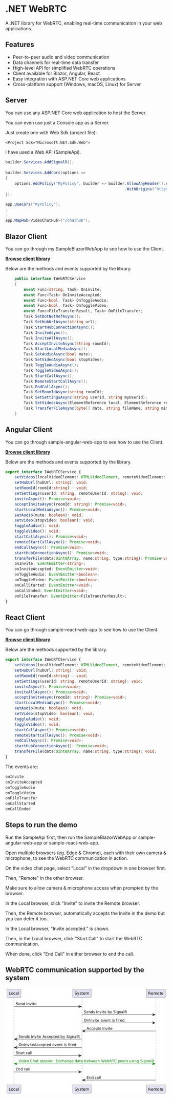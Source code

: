 # .NET WebRTC

A .NET library for WebRTC, enabling real-time communication in your web applications.

## Features

- Peer-to-peer audio and video communication
- Data channels for real-time data transfer
- High-level API for simplified WebRTC operations
- Client available for Blazor, Angular, React
- Easy integration with ASP.NET Core web applications
- Cross-platform support (Windows, macOS, Linux) for Server

## Server

You can use any ASP.NET Core web application to host the Server.

You can even use just a Console app as a Server.

Just create one with Web Sdk (project file):

```
<Project Sdk="Microsoft.NET.Sdk.Web">
```

I have used a Web API (SampleApi).

```csharp
builder.Services.AddSignalR();

builder.Services.AddCors(options =>
{
    options.AddPolicy("MyPolicy", builder => builder.AllowAnyHeader().AllowAnyMethod().AllowCredentials().SetIsOriginAllowed(origin => true)
                                                    .WithOrigins("https://localhost:7086/"));
});
```

```csharp
app.UseCors("MyPolicy");
.
.
app.MapHub<VideoChatHub>("/chathub");
```

## Blazor Client

You can go through my SampleBlazorWebApp to see how to use the Client.

[**Browse client library**](https://github.com/VeritasSoftware/WebRTC/tree/master/WebRTC.Blazor.Client)

Below are the methods and events supported by the library.

```csharp
    public interface IWebRTCService
    {
        event Func<string, Task> OnInvite;
        event Func<Task> OnInviteAccepted;
        event Func<bool, Task> OnToggleAudio;
        event Func<bool, Task> OnToggleVideo;
        event Func<FileTransferResult, Task> OnFileTransfer;
        Task SetDotNetRefAsync();
        Task SetHubUrlAsync(string url);
        Task StartHubConnectionAsync();
        Task InviteAsync();
        Task InviteAllAsync();
        Task AcceptInviteAsync(string roomId);        
        Task StartLocalMediaAsync();
        Task SetAudioAsync(bool mute);
        Task SetVideoAsync(bool stopVideo);
        Task ToggleAudioAsync();
        Task ToggleVideoAsync();
        Task StartCallAsync();
        Task RemoteStartCallAsync();
        Task EndCallAsync();
        Task SetRoomIdAsync(string roomId);
        Task SetSettingsAsync(string userId, string myUserId);
        Task SetVideosAsync(ElementReference local, ElementReference remote);
        Task TransferFileAsync(byte[] data, string fileName, string mimeType);
    }
```

## Angular Client

You can go through sample-angular-web-app to see how to use the Client.

[**Browse client library**](https://github.com/VeritasSoftware/WebRTC/tree/master/sample-angular-web-app/projects/ts-webrtc-angular-client/src/lib)

Below are the methods and events supported by the library.

```typescript
export interface IWebRTCService {
    setVideos(localVideoElement: HTMLVideoElement, remoteVideoElement: HTMLVideoElement): void;
    setHubUrl(hubUrl: string): void;
    setRoomId(roomId:string) : void;
    setSettings(userId: string, remoteUserId: string): void;
    inviteAsync(): Promise<void>;
    acceptInviteAsync(roomId: string): Promise<void>;
    startLocalMediaAsync(): Promise<void>;
    setAudio(mute: boolean): void;
    setVideo(stopVideo: boolean): void;
    toggleAudio(): void;
    toggleVideo(): void;
    startCallAsync(): Promise<void>;
    remoteStartCallAsync(): Promise<void>;
    endCallAsync(): Promise<void>;
    startHubConnectionAsync(): Promise<void>;
    transferFile(data:Uint8Array, name:string, type:string): Promise<void>;
    onInvite: EventEmitter<string>;
    onInviteAccepted: EventEmitter<void>;
    onToggleAudio: EventEmitter<boolean>;
    onToggleVideo: EventEmitter<boolean>;
    onCallStarted: EventEmitter<void>;
    onCallEnded: EventEmitter<void>;
    onFileTransfer: EventEmitter<FileTransferResult>;
}
```

## React Client

You can go through sample-react-web-app to see how to use the Client.

[**Browse client library**](https://github.com/VeritasSoftware/WebRTC/tree/master/ts-webrtc-react-client/src)

Below are the methods supported by the library.

```typescript
export interface IWebRTCService {
    setVideos(localVideoElement: HTMLVideoElement, remoteVideoElement: HTMLVideoElement): void;
    setHubUrl(hubUrl: string): void;
    setRoomId(roomId:string) : void;
    setSettings(userId: string, remoteUserId: string): void;
    inviteAsync(): Promise<void>;
    inviteAllAsync(): Promise<void>;
    acceptInviteAsync(roomId: string): Promise<void>;
    startLocalMediaAsync(): Promise<void>;
    setAudio(mute: boolean): void;
    setVideo(stopVideo: boolean): void;
    toggleAudio(): void;
    toggleVideo(): void;
    startCallAsync(): Promise<void>;
    remoteStartCallAsync(): Promise<void>;
    endCallAsync(): Promise<void>;
    startHubConnectionAsync(): Promise<void>;
    transferFile(data:Uint8Array, name:string, type:string): void;
}
```

The events are:

```typescript
onInvite
onInviteAccepted
onToggleAudio
onToggleVideo
onFileTransfer
onCallStarted
onCallEnded
```

## Steps to run the demo

Run the SampleApi first, then run the SampleBlazorWebApp or sample-angular-web-app or sample-react-web-app.

Open multiple browsers (eg. Edge & Chrome), each with their own camera & microphone, to see the WebRTC communication in action. 

On the video chat page, select "Local" in the dropdown in one browser first.

Then, "Remote" in the other browser.

Make sure to allow camera & microphone access when prompted by the browser.

In the Local browser, click "Invite" to invite the Remote browser.

Then, the Remote browser, automatically accepts the Invite in the demo but you can defer it too.

In the Local browser, "Invite accepted." is shown.

Then, in the Local browser, click "Start Call" to start the WebRTC communication.

When done, click "End Call" in either browser to end the call.

## WebRTC communication supported by the system

![WebRTC Communication](Docs/VideoChatSequenceDiagram.png)